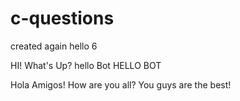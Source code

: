# c-questions
created
again
hello 6

HI! What's Up?
hello Bot
HELLO BOT

Hola Amigos! How are you all?
You guys are the best!
